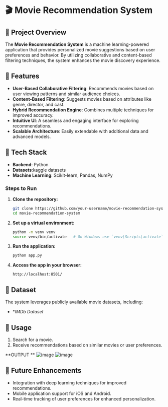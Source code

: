 # 🎬 Movie Recommendation System

## 📌 Project Overview
The **Movie Recommendation System** is a machine learning-powered application that provides personalized movie suggestions based on user preferences and behavior. By utilizing collaborative and content-based filtering techniques, the system enhances the movie discovery experience.

## 📌 Features
- **User-Based Collaborative Filtering**: Recommends movies based on user viewing patterns and similar audience choices.
- **Content-Based Filtering**: Suggests movies based on attributes like genre, director, and cast.
- **Hybrid Recommendation Engine**: Combines multiple techniques for improved accuracy.
- **Intuitive UI**: A seamless and engaging interface for exploring recommendations.
- **Scalable Architecture**: Easily extendable with additional data and advanced models.

## 📌 Tech Stack
- **Backend**: Python
- **Datasets**:kaggle datasets
- **Machine Learning**: Scikit-learn, Pandas, NumPy

### Steps to Run
1. **Clone the repository:**
   ```bash
   git clone https://github.com/your-username/movie-recommendation-system.git
   cd movie-recommendation-system
   ```
2. **Set up a virtual environment:**
   ```bash
   python -m venv venv
   source venv/bin/activate   # On Windows use `venv\Scripts\activate`
   
   ```
5. **Run the application:**
   ```bash
   python app.py  
   ```
6. **Access the app in your browser:**
   ```
   http://localhost:8501/
   ```
## 📌 Dataset
The system leverages publicly available movie datasets, including:
- **IMDb Dataset*
## 📌 Usage
1. Search for a movie.
2. Receive recommendations based on similar movies or user preferences.


**OUTPUT
**
![image](https://github.com/user-attachments/assets/929e4884-4604-4e3d-924f-d4fa4c3614e6)
![image](https://github.com/user-attachments/assets/7e578a19-1b69-4dc0-bb02-62fbf15c5b81)


## 📌 Future Enhancements
- Integration with deep learning techniques for improved recommendations.
- Mobile application support for iOS and Android.
- Real-time tracking of user preferences for enhanced personalization.

##

